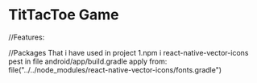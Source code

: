 # TitTacToe Game
//Features: 


//Packages That i have used in project
1.npm i react-native-vector-icons
pest in file android/app/build.gradle
apply from: file("../../node_modules/react-native-vector-icons/fonts.gradle")